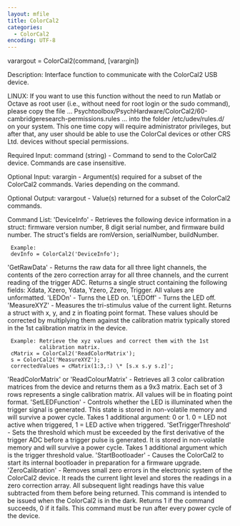 ```yaml
---
layout: mfile
title: ColorCal2
categories:
  - ColorCal2
encoding: UTF-8
---
```


varargout = ColorCal2(command, [varargin])

Description:
Interface function to communicate with the ColorCal2 USB device.

LINUX: If you want to use this function without the need to run
Matlab or Octave as root user (i.e., without need for root login or the
sudo command), please copy the file ...
Psychtoolbox/PsychHardware/ColorCal2/60-cambridgeresearch-permissions.rules
... into the folder /etc/udev/rules.d/ on your system. This one time copy will
require administrator privileges, but after that, any user should be able
to use the ColorCal devices or other CRS Ltd. devices without special permissions.


Required Input:
command (string) - Command to send to the ColorCal2 device.  Commands are
                   case insensitive.

Optional Input:
varargin - Argument(s) required for a subset of the ColorCal2
           commands.  Varies depending on the command.

Optional Output:
varargout - Value(s) returned for a subset of the ColorCal2 commands.

Command List:
'DeviceInfo' - Retrieves the following device information in a struct: firmware
     version number, 8 digit serial number, and firmware build number.
     The struct's fields are romVersion, serialNumber, buildNumber.

     Example:
     devInfo = ColorCal2('DeviceInfo');
'GetRawData' - Returns the raw data for all three light channels, the
     contents of the zero correction array for all three channels, and
     the current reading of the trigger ADC.  Returns a single struct
     containing the following fields: Xdata, Xzero, Ydata, Yzero, Zzero,
     Trigger.  All values are unformatted.
'LEDOn' - Turns the LED on.
'LEDOff' - Turns the LED off.
'MeasureXYZ' - Measures the tri-stimulus value of the current light.
     Returns a struct with x, y, and z in floating point format.  These
     values should be corrected by multiplying them against the calibration
     matrix typically stored in the 1st calibration matrix in the device.

     Example: Retrieve the xyz values and correct them with the 1st
              calibration matrix.
     cMatrix = ColorCal2('ReadColorMatrix');
     s = ColorCal2('MeasureXYZ');
     correctedValues = cMatrix(1:3,:) \* [s.x s.y s.z]';
'ReadColorMatrix' or 'ReadColourMatrix' - Retrieves all 3 color
     calibration matrices from the device and returns them as a 9x3 matrix.
     Each set of 3 rows represents a single calibration matrix.  All
     values will be in floating point format.
'SetLEDFunction' - Controls whether the LED is illuminated when the
     trigger signal is generated.  This state is stored in non-volatile
     memory and will survive a power cycle.  Takes 1 additional argument:
     0 or 1.  0 = LED not active when triggered, 1 = LED active when
     triggered.
'SetTriggerThreshold' - Sets the threshold which must be exceeded by the
     first derivative of the trigger ADC before a trigger pulse is
     generated.  It is stored in non-volatile memory and will survive a
     power cycle.  Takes 1 additional argument which is the trigger
     threshold value.
'StartBootloader' - Causes the ColorCal2 to start its internal bootloader
     in preparation for a firmware upgrade.
'ZeroCalibration' - Removes small zero errors in the electronic system of
     the ColorCal2 device.  It reads the current light level and stores
     the readings in a zero correction array.  All subsequent light
     readings have this value subtracted from them before being returned.
     This command is intended to be issued when the ColorCal2 is in the
     dark.  Returns 1 if the command succeeds, 0 if it fails.  This
     command must be run after every power cycle of the device.